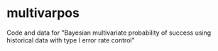# multivarpos
Code and data for "Bayesian multivariate probability of success using historical data with type I error rate control"
